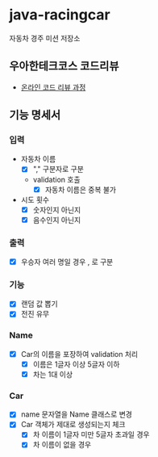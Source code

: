 # java-racingcar

자동차 경주 미션 저장소

## 우아한테크코스 코드리뷰

- [온라인 코드 리뷰 과정](https://github.com/woowacourse/woowacourse-docs/blob/master/maincourse/README.md)

## 기능 명세서

### 입력

- 자동차 이름
  - [x] "," 구분자로 구분
  - validation 호출
    - [x] 자동차 이름은 중복 불가
- 시도 횟수
  - [x] 숫자인지 아닌지
  - [x] 음수인지 아닌지

### 출력

- [x] 우승자 여러 명일 경우 , 로 구분

### 기능

- [x] 랜덤 값 뽑기
- [x] 전진 유무

### Name

- [x] Car의 이름을 포장하여 validation 처리
  - [x] 이름은 1글자 이상 5글자 이하
  - [x] 차는 1대 이상

### Car

- [x] name 문자열을 Name 클래스로 변경
- [x] Car 객체가 제대로 생성되는지 체크
  - [x] 차 이름이 1글자 미만 5글자 초과일 경우
  - [x] 차 이름이 없을 경우
